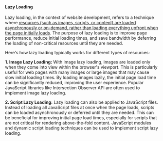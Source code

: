 <h4>Lazy Loading</h4>

Lazy loading, in the context of website development, refers to a technique where <ins>resources (such as images, scripts, or content) are loaded asynchronously or on-demand, rather than loading everything upfront when the page initially loads</ins>. The purpose of lazy loading is to improve page performance, reduce initial loading times, and save bandwidth by deferring the loading of non-critical resources until they are needed.

Here's how lazy loading typically works for different types of resources:

<b>1. Image Lazy Loading:</b> With image lazy loading, images are loaded only when they come into view within the browser's viewport. This is particularly useful for web pages with many images or large images that may cause slow initial loading times. By loading images lazily, the initial page load time can be significantly reduced, improving the user experience. Popular JavaScript libraries like Intersection Observer API are often used to implement image lazy loading.

<b>2. Script Lazy Loading:</b> Lazy loading can also be applied to JavaScript files. Instead of loading all JavaScript files at once when the page loads, scripts can be loaded asynchronously or deferred until they are needed. This can be beneficial for improving initial page load times, especially for scripts that are not critical for rendering above-the-fold content. JavaScript modules and dynamic script loading techniques can be used to implement script lazy loading.
